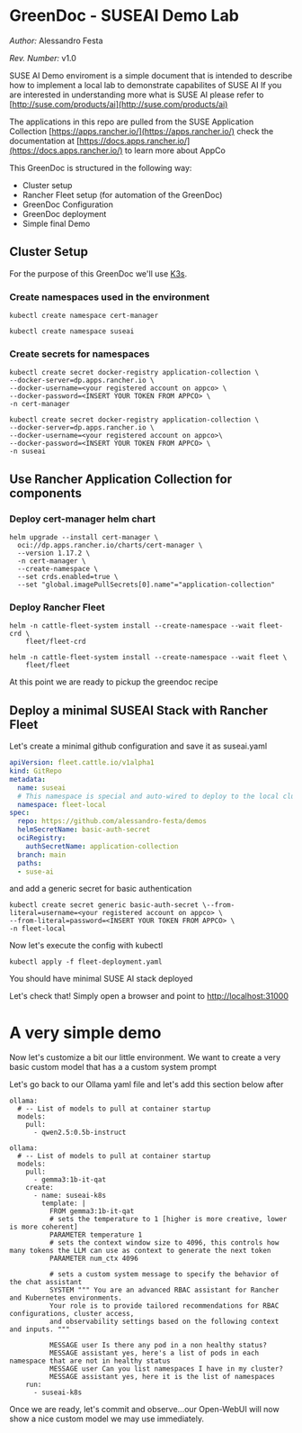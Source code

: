 
# GreenDoc - SUSEAI Demo Lab

*Author:* Alessandro Festa

*Rev. Number:* v1.0

SUSE AI Demo enviroment is a simple document that is intended to describe how to implement a local lab to demonstrate capabilites of SUSE AI 
If you are interested in understanding more what is SUSE AI please refer to [http://suse.com/products/ai](http://suse.com/products/ai)

The applications in this repo are pulled from the SUSE Application Collection [https://apps.rancher.io/](https://apps.rancher.io/) check the documentation at [https://docs.apps.rancher.io/](https://docs.apps.rancher.io/) to learn more about AppCo

This GreenDoc is structured in the following way:

* Cluster setup
* Rancher Fleet setup (for automation of the GreenDoc)
* GreenDoc Configuration
* GreenDoc deployment
* Simple final Demo


## Cluster Setup

For the purpose of this GreenDoc we'll use [K3s](https://k3s.io).

### Create namespaces used in the environment

```SHELL
kubectl create namespace cert-manager
```
```SHELL
kubectl create namespace suseai
```

### Create secrets for namespaces

```SHELL
kubectl create secret docker-registry application-collection \
--docker-server=dp.apps.rancher.io \
--docker-username=<your registered account on appco> \
--docker-password=<INSERT YOUR TOKEN FROM APPCO> \
-n cert-manager
```

```SHELL
kubectl create secret docker-registry application-collection \
--docker-server=dp.apps.rancher.io \
--docker-username=<your registered account on appco>\
--docker-password=<INSERT YOUR TOKEN FROM APPCO> \
-n suseai
```

## Use Rancher Application Collection for components

### Deploy cert-manager helm chart

```SHELL
helm upgrade --install cert-manager \
  oci://dp.apps.rancher.io/charts/cert-manager \
  --version 1.17.2 \
  -n cert-manager \
  --create-namespace \
  --set crds.enabled=true \
  --set "global.imagePullSecrets[0].name"="application-collection"
```

### Deploy Rancher Fleet

```SHELL
helm -n cattle-fleet-system install --create-namespace --wait fleet-crd \
    fleet/fleet-crd
```
```SHELL
helm -n cattle-fleet-system install --create-namespace --wait fleet \
    fleet/fleet
```
At this point we are ready to pickup the greendoc recipe

## Deploy a minimal SUSEAI Stack with Rancher Fleet

Let's create a minimal github configuration and save it as suseai.yaml

```YAML
apiVersion: fleet.cattle.io/v1alpha1
kind: GitRepo
metadata:
  name: suseai
  # This namespace is special and auto-wired to deploy to the local cluster
  namespace: fleet-local
spec:
  repo: https://github.com/alessandro-festa/demos
  helmSecretName: basic-auth-secret
  ociRegistry:
    authSecretName: application-collection
  branch: main
  paths:
  - suse-ai
```
and add a generic secret for basic authentication

```SHELL
kubectl create secret generic basic-auth-secret \--from-literal=username=<your registered account on appco> \
--from-literal=password=<INSERT YOUR TOKEN FROM APPCO> \
-n fleet-local
```
Now let's execute the config with kubectl

```SHELL
kubectl apply -f fleet-deployment.yaml
```
You should have minimal SUSE AI stack deployed

Let's check that! Simply open a browser and point to [http://localhost:31000](http://localhost:31000)

# A very simple demo

Now let's customize a bit our little environment. We want to create a very basic custom model that has a a custom system prompt

Let's go back to our Ollama yaml file and let's add this section below after

```SHELL
ollama: 
  # -- List of models to pull at container startup
  models:
    pull:
      - qwen2.5:0.5b-instruct
```

```SHELL
ollama: 
  # -- List of models to pull at container startup
  models:
    pull:
      - gemma3:1b-it-qat
    create:
      - name: suseai-k8s
        template: |
          FROM gemma3:1b-it-qat
          # sets the temperature to 1 [higher is more creative, lower is more coherent]
          PARAMETER temperature 1
          # sets the context window size to 4096, this controls how many tokens the LLM can use as context to generate the next token
          PARAMETER num_ctx 4096

          # sets a custom system message to specify the behavior of the chat assistant
          SYSTEM """ You are an advanced RBAC assistant for Rancher and Kubernetes environments. 
          Your role is to provide tailored recommendations for RBAC configurations, cluster access, 
          and observability settings based on the following context and inputs. """

          MESSAGE user Is there any pod in a non healthy status?
          MESSAGE assistant yes, here's a list of pods in each namespace that are not in healthy status
          MESSAGE user Can you list namespaces I have in my cluster?
          MESSAGE assistant yes, here it is the list of namespaces
    run: 
      - suseai-k8s
```
Once we are ready, let's commit and observe...our Open-WebUI will now show a nice custom model we may use immediately.